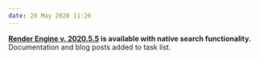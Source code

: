 ```yaml
---
date: 28 May 2020 11:26
---
```


**[Render Engine v. 2020.5.5](https://pypi.org/project/render-engine/2020.5.5) is available with native search functionality.** Documentation and blog posts added to task list.


